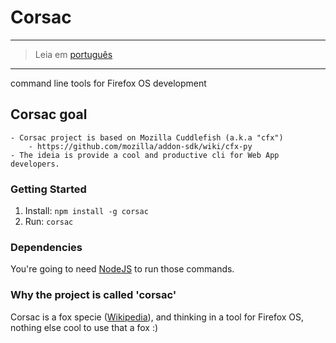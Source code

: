 # Corsac

 ---
 > Leia em [português](README-pt-BR.md)
 ---

command line tools for Firefox OS development

## Corsac goal

    - Corsac project is based on Mozilla Cuddlefish (a.k.a "cfx")
        - https://github.com/mozilla/addon-sdk/wiki/cfx-py
    - The ideia is provide a cool and productive cli for Web App developers.

### Getting Started

1. Install: `npm install -g corsac`
2. Run: `corsac`

### Dependencies

You're going to need [NodeJS](http://nodejs.org/download/) to run those commands.

### Why the project is called 'corsac'

Corsac is a fox specie ([Wikipedia](http://en.wikipedia.org/wiki/Corsac_fox)), and thinking in a tool for Firefox OS, nothing else cool to use that a fox :)
